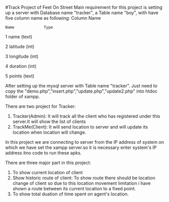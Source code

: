 #Track
Project of Feet On Street
Main requirement for this project is setting up a server with Database name "tracker", a Table name "boy", with have five column name as following:
Column Name      

	Name             Type	

1	name             (text)

2	latitude         (int)	

3	longitude        (int)

4	duration          (int)

5	points            (text)


After setting up the mysql server with Table name "tracker". Just need to copy the "demo.php","insert.php","update.php","update2.php" into htdoc folder of xampp.

There are two project for Tracker:
1. Tracker(Admin): It will track all the client who has registered under this server.It will show the list of clients
2. TrackMe(Client): It will send location to server and will update its location when location will change.

In this project we are connecting to server from the IP address of system on which we have set the xampp server.so it is necessary enter system's IP address itno code to run these apks.

There are three major part in this project:
1. To show current location of client
2. Show historic route of client: To show route there should be location change of client so due to this location movement limitation i have shown a route between its current location to a fixed point.
3. To show total duation of time spent on agent's location.
